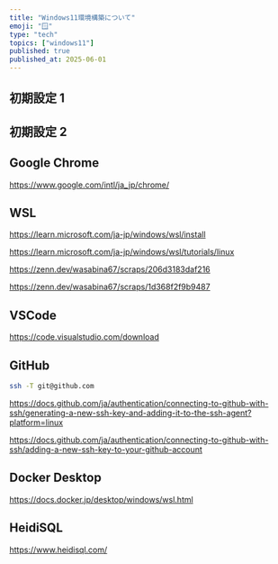 ```yaml
---
title: "Windows11環境構築について"
emoji: "🪟"
type: "tech"
topics: ["windows11"]
published: true
published_at: 2025-06-01
---
```


## 初期設定 1

## 初期設定 2

## Google Chrome

https://www.google.com/intl/ja_jp/chrome/

## WSL

https://learn.microsoft.com/ja-jp/windows/wsl/install

https://learn.microsoft.com/ja-jp/windows/wsl/tutorials/linux

https://zenn.dev/wasabina67/scraps/206d3183daf216

https://zenn.dev/wasabina67/scraps/1d368f2f9b9487

## VSCode

https://code.visualstudio.com/download

## GitHub

```bash
ssh -T git@github.com
```

https://docs.github.com/ja/authentication/connecting-to-github-with-ssh/generating-a-new-ssh-key-and-adding-it-to-the-ssh-agent?platform=linux

https://docs.github.com/ja/authentication/connecting-to-github-with-ssh/adding-a-new-ssh-key-to-your-github-account

## Docker Desktop

https://docs.docker.jp/desktop/windows/wsl.html

## HeidiSQL

https://www.heidisql.com/
